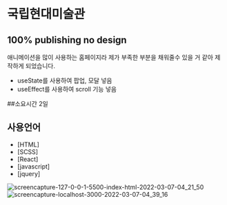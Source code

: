 # 국립현대미술관
## 100% publishing no design



애니메이션을 많이 사용하는 홈페이지라 
제가 부족한 부분을 채워줄수 있을 거 같아 
제작하게 되었습니다.

- useState를 사용하여 팝업, 모달 넣음
- useEffect를 사용하여 scroll 기능 넣음

##소요시간
2일

## 사용언어

- [HTML]
- [SCSS]
- [React]
- [javascript]
- [jquery]

![screencapture-127-0-0-1-5500-index-html-2022-03-07-04_21_50](https://user-images.githubusercontent.com/92587189/156939098-9768e0a9-6dcb-4c87-aedb-b2885bc5d7a4.png)
![screencapture-localhost-3000-2022-03-07-04_39_16](https://user-images.githubusercontent.com/92587189/156939328-817444aa-7281-49cb-9f2e-83762e1d90a2.png)
